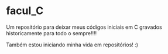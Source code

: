 # facul_C
Um repositório para deixar meus códigos iniciais em C gravados historicamente para todo o sempre!!!!

Também estou iniciando minha vida em repositórios! :)

